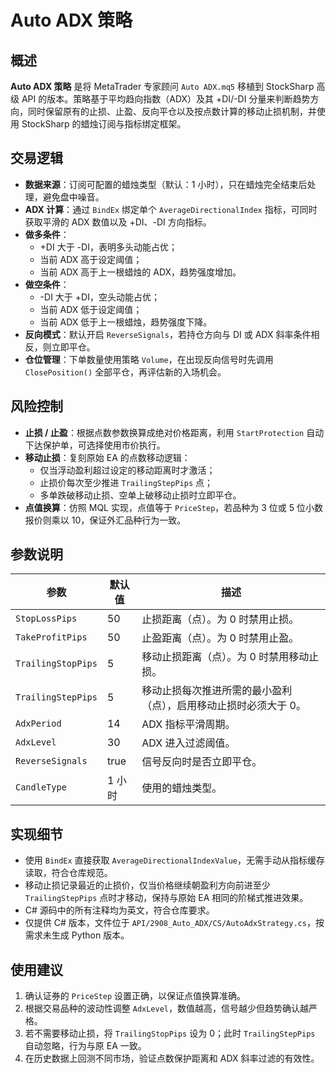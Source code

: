 # Auto ADX 策略

## 概述
**Auto ADX 策略** 是将 MetaTrader 专家顾问 `Auto ADX.mq5` 移植到 StockSharp 高级 API 的版本。策略基于平均趋向指数（ADX）及其 +DI/-DI 分量来判断趋势方向，同时保留原有的止损、止盈、反向平仓以及按点数计算的移动止损机制，并使用 StockSharp 的蜡烛订阅与指标绑定框架。

## 交易逻辑
- **数据来源**：订阅可配置的蜡烛类型（默认：1 小时），只在蜡烛完全结束后处理，避免盘中噪音。
- **ADX 计算**：通过 `BindEx` 绑定单个 `AverageDirectionalIndex` 指标，可同时获取平滑的 ADX 数值以及 +DI、-DI 方向指标。
- **做多条件**：
  - +DI 大于 -DI，表明多头动能占优；
  - 当前 ADX 高于设定阈值；
  - 当前 ADX 高于上一根蜡烛的 ADX，趋势强度增加。
- **做空条件**：
  - -DI 大于 +DI，空头动能占优；
  - 当前 ADX 低于设定阈值；
  - 当前 ADX 低于上一根蜡烛，趋势强度下降。
- **反向模式**：默认开启 `ReverseSignals`，若持仓方向与 DI 或 ADX 斜率条件相反，则立即平仓。
- **仓位管理**：下单数量使用策略 `Volume`，在出现反向信号时先调用 `ClosePosition()` 全部平仓，再评估新的入场机会。

## 风险控制
- **止损 / 止盈**：根据点数参数换算成绝对价格距离，利用 `StartProtection` 自动下达保护单，可选择使用市价执行。
- **移动止损**：复刻原始 EA 的点数移动逻辑：
  - 仅当浮动盈利超过设定的移动距离时才激活；
  - 止损价每次至少推进 `TrailingStepPips` 点；
  - 多单跌破移动止损、空单上破移动止损时立即平仓。
- **点值换算**：仿照 MQL 实现，点值等于 `PriceStep`，若品种为 3 位或 5 位小数报价则乘以 10，保证外汇品种行为一致。

## 参数说明
| 参数 | 默认值 | 描述 |
| --- | --- | --- |
| `StopLossPips` | 50 | 止损距离（点）。为 0 时禁用止损。 |
| `TakeProfitPips` | 50 | 止盈距离（点）。为 0 时禁用止盈。 |
| `TrailingStopPips` | 5 | 移动止损距离（点）。为 0 时禁用移动止损。 |
| `TrailingStepPips` | 5 | 移动止损每次推进所需的最小盈利（点），启用移动止损时必须大于 0。 |
| `AdxPeriod` | 14 | ADX 指标平滑周期。 |
| `AdxLevel` | 30 | ADX 进入过滤阈值。 |
| `ReverseSignals` | true | 信号反向时是否立即平仓。 |
| `CandleType` | 1 小时 | 使用的蜡烛类型。 |

## 实现细节
- 使用 `BindEx` 直接获取 `AverageDirectionalIndexValue`，无需手动从指标缓存读取，符合仓库规范。
- 移动止损记录最近的止损价，仅当价格继续朝盈利方向前进至少 `TrailingStepPips` 点时才移动，保持与原始 EA 相同的阶梯式推进效果。
- C# 源码中的所有注释均为英文，符合仓库要求。
- 仅提供 C# 版本，文件位于 `API/2908_Auto_ADX/CS/AutoAdxStrategy.cs`，按需求未生成 Python 版本。

## 使用建议
1. 确认证券的 `PriceStep` 设置正确，以保证点值换算准确。
2. 根据交易品种的波动性调整 `AdxLevel`，数值越高，信号越少但趋势确认越严格。
3. 若不需要移动止损，将 `TrailingStopPips` 设为 0；此时 `TrailingStepPips` 自动忽略，行为与原 EA 一致。
4. 在历史数据上回测不同市场，验证点数保护距离和 ADX 斜率过滤的有效性。
